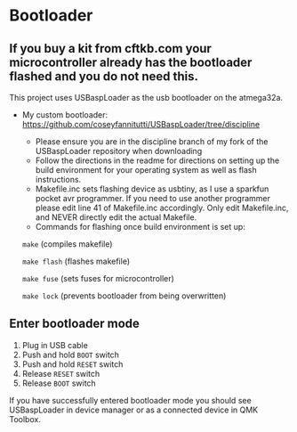 # Bootloader

## If you buy a kit from cftkb.com your microcontroller already has the bootloader flashed and you do not need this.

This project uses USBaspLoader as the usb bootloader on the atmega32a.
- My custom bootloader:   
https://github.com/coseyfannitutti/USBaspLoader/tree/discipline
  - Please ensure you are in the discipline branch of my fork of the USBaspLoader repository when downloading
  - Follow the directions in the readme for directions on setting up the build environment for your operating system as well as flash instructions.
  - Makefile.inc sets flashing device as usbtiny, as I use a sparkfun pocket avr programmer. If you need to use another programmer please edit line 41 of Makefile.inc accordingly. Only edit Makefile.inc, and NEVER directly edit the actual Makefile.
  - Commands for flashing once build environment is set up:
  
  ```make``` (compiles makefile)
  
  ```make flash``` (flashes makefile)
  
  ```make fuse``` (sets fuses for microcontroller)
  
  ```make lock``` (prevents bootloader from being overwritten)

## Enter bootloader mode
1. Plug in USB cable
2. Push and hold ```BOOT``` switch
3. Push and hold ```RESET``` switch
4. Release ```RESET``` switch
5. Release ```BOOT``` switch

If you have successfully entered bootloader mode you should see USBaspLoader in device manager or as a connected device in QMK Toolbox.